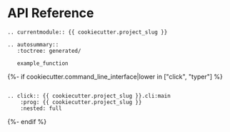 # API Reference

```{eval-rst}
.. currentmodule:: {{ cookiecutter.project_slug }}

.. autosummary::
   :toctree: generated/

   example_function
```
{%- if cookiecutter.command_line_interface|lower in ["click", "typer"] %}

```{eval-rst}

.. click:: {{ cookiecutter.project_slug }}.cli:main
    :prog: {{ cookiecutter.project_slug }}
    :nested: full
```
{%- endif %}
